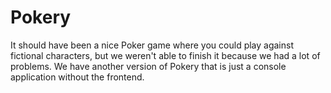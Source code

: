 # Pokery
It should have been a nice Poker game where you could play against fictional characters, but we weren't able to finish it because we had a lot of problems. We have another version of Pokery that is just a console application without the frontend.

